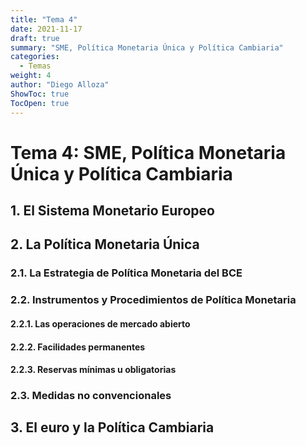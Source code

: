 ```yaml
---
title: "Tema 4"
date: 2021-11-17
draft: true
summary: "SME, Política Monetaria Única y Política Cambiaria"
categories:
  - Temas
weight: 4
author: "Diego Alloza"
ShowToc: true
TocOpen: true
---
```


# Tema 4: SME, Política Monetaria Única y Política Cambiaria

## 1. El Sistema Monetario Europeo

## 2. La Política Monetaria Única

### 2.1. La Estrategia de Política Monetaria del BCE

### 2.2. Instrumentos y Procedimientos de Política Monetaria

#### 2.2.1. Las operaciones de mercado abierto

#### 2.2.2. Facilidades permanentes

#### 2.2.3. Reservas mínimas u obligatorias

### 2.3. Medidas no convencionales

## 3. El euro y la Política Cambiaria
